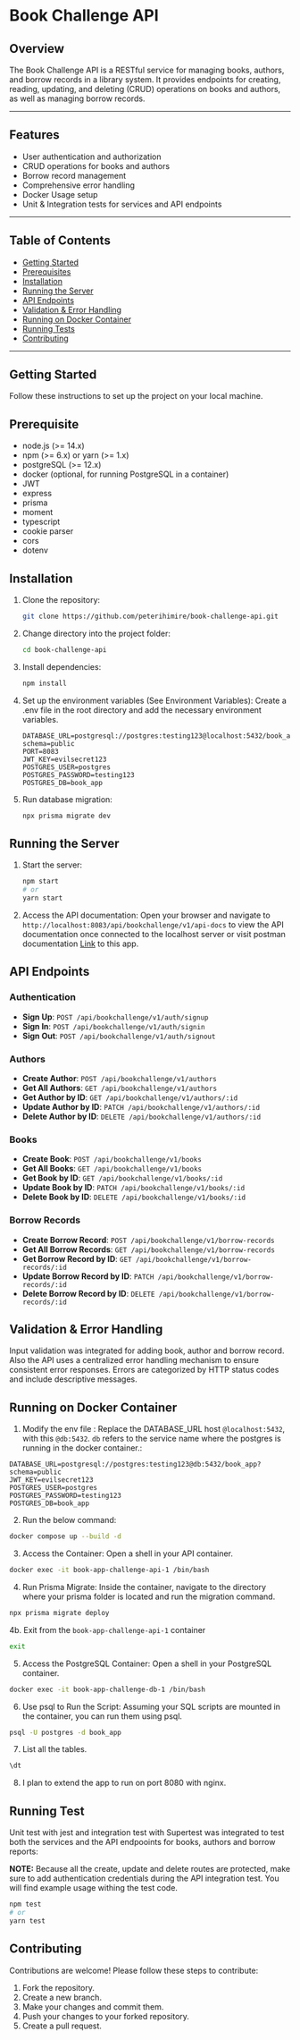 # Book Challenge API

## Overview

The Book Challenge API is a RESTful service for managing books, authors, and borrow records in a library system. It provides endpoints for creating, reading, updating, and deleting (CRUD) operations on books and authors, as well as managing borrow records.

---

## Features

- User authentication and authorization
- CRUD operations for books and authors
- Borrow record management
- Comprehensive error handling
- Docker Usage setup
- Unit & Integration tests for services and API endpoints

---

## Table of Contents

- [Getting Started](#getting-started)
- [Prerequisites](#prerequisites)
- [Installation](#installation)
- [Running the Server](#running-the-server)
- [API Endpoints](#api-endpoints)
- [Validation & Error Handling](#validation-&-error-handling)
- [Running on Docker Container](#running-on-docker-container)
- [Running Tests](#running-tests)
- [Contributing](#contributing)

---

## Getting Started

Follow these instructions to set up the project on your local machine.

## Prerequisite

- node.js (>= 14.x)
- npm (>= 6.x) or yarn (>= 1.x)
- postgreSQL (>= 12.x)
- docker (optional, for running PostgreSQL in a container)
- JWT
- express
- prisma
- moment
- typescript
- cookie parser
- cors
- dotenv

## Installation

1.  Clone the repository:
    ```sh
    git clone https://github.com/peterihimire/book-challenge-api.git
    ```
2.  Change directory into the project folder:
    ```sh
    cd book-challenge-api
    ```
3.  Install dependencies:
    ```sh
    npm install
    ```
4.  Set up the environment variables (See Environment Variables):
    Create a .env file in the root directory and add the necessary environment variables.
    ```env
    DATABASE_URL=postgresql://postgres:testing123@localhost:5432/book_app?schema=public
    PORT=8083
    JWT_KEY=evilsecret123
    POSTGRES_USER=postgres
    POSTGRES_PASSWORD=testing123
    POSTGRES_DB=book_app
    ```
5.  Run database migration:
    ```sh
    npx prisma migrate dev
    ```

## Running the Server

1.  Start the server:
    ```sh
    npm start
    # or
    yarn start
    ```
2.  Access the API documentation:
    Open your browser and navigate to  `http://localhost:8083/api/bookchallenge/v1/api-docs` to view the API documentation once connected to the localhost server or visit postman documentation [Link](https://documenter.getpostman.com/view/12340633/2sA3dvjsbN) to this app.

## API Endpoints

### Authentication

- **Sign Up**: `POST /api/bookchallenge/v1/auth/signup`
- **Sign In**: `POST /api/bookchallenge/v1/auth/signin`
- **Sign Out**: `POST /api/bookchallenge/v1/auth/signout`

### Authors

- **Create Author**: `POST /api/bookchallenge/v1/authors`
- **Get All Authors**: `GET /api/bookchallenge/v1/authors`
- **Get Author by ID**: `GET /api/bookchallenge/v1/authors/:id`
- **Update Author by ID**: `PATCH /api/bookchallenge/v1/authors/:id`
- **Delete Author by ID**: `DELETE /api/bookchallenge/v1/authors/:id`

### Books

- **Create Book**: `POST /api/bookchallenge/v1/books`
- **Get All Books**: `GET /api/bookchallenge/v1/books`
- **Get Book by ID**: `GET /api/bookchallenge/v1/books/:id`
- **Update Book by ID**: `PATCH /api/bookchallenge/v1/books/:id`
- **Delete Book by ID**: `DELETE /api/bookchallenge/v1/books/:id`

### Borrow Records

- **Create Borrow Record**: `POST /api/bookchallenge/v1/borrow-records`
- **Get All Borrow Records**: `GET /api/bookchallenge/v1/borrow-records`
- **Get Borrow Record by ID**: `GET /api/bookchallenge/v1/borrow-records/:id`
- **Update Borrow Record by ID**: `PATCH /api/bookchallenge/v1/borrow-records/:id`
- **Delete Borrow Record by ID**: `DELETE /api/bookchallenge/v1/borrow-records/:id`

## Validation & Error Handling

Input validation was integrated for adding book, author and borrow record. Also the API uses a centralized error handling mechanism to ensure consistent error responses. Errors are categorized by HTTP status codes and include descriptive messages.

## Running on Docker Container

1.  Modify the env file : Replace the DATABASE_URL host `@localhost:5432`, with this `@db:5432`. `db` refers to the service name where the postgres is running in the docker container.:

```env
DATABASE_URL=postgresql://postgres:testing123@db:5432/book_app?schema=public
JWT_KEY=evilsecret123
POSTGRES_USER=postgres
POSTGRES_PASSWORD=testing123
POSTGRES_DB=book_app
```

2. Run the below command:

```sh
docker compose up --build -d
```

3. Access the Container: Open a shell in your API container.

```sh
docker exec -it book-app-challenge-api-1 /bin/bash

```

4. Run Prisma Migrate: Inside the container, navigate to the directory where your prisma folder is located and run the migration command.

```sh
npx prisma migrate deploy

```

4b. Exit from the `book-app-challenge-api-1` container

```sh
exit

```

5. Access the PostgreSQL Container: Open a shell in your PostgreSQL container.

```sh
docker exec -it book-app-challenge-db-1 /bin/bash
```

6. Use psql to Run the Script: Assuming your SQL scripts are mounted in the container, you can run them using psql.

```sh
psql -U postgres -d book_app
```

7. List all the tables.

```sh
\dt
```

8. I plan to extend the app to run on port 8080 with nginx.

## Running Test

Unit test with jest and integration test with Supertest was integrated to test both the services and the API endpooints for books, authors and borrow reports:

**NOTE:** Because all the create, update and delete routes are protected, make sure to add authentication credentials during the API integration test. You will find example usage withing the test code.

```sh
npm test
# or
yarn test
```

## Contributing

Contributions are welcome! Please follow these steps to contribute:

1. Fork the repository.
2. Create a new branch.
3. Make your changes and commit them.
4. Push your changes to your forked repository.
5. Create a pull request.
